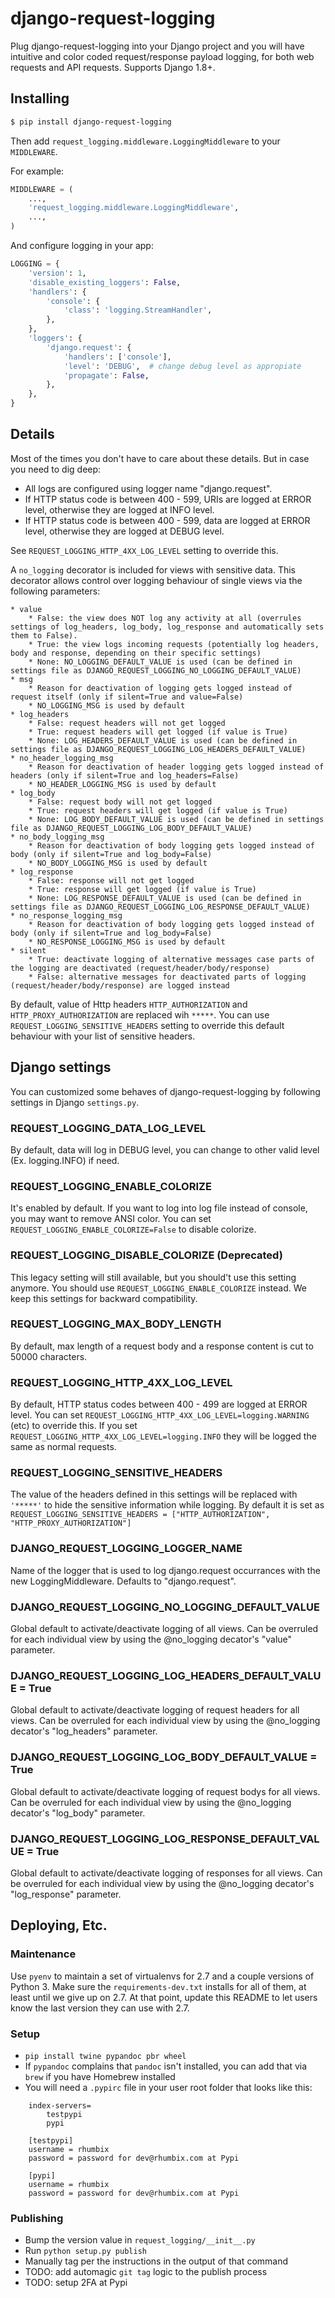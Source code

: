 django-request-logging
==========================

Plug django-request-logging into your Django project and you will have intuitive and color coded request/response payload logging, for both web requests and API requests. Supports Django 1.8+.

## Installing

```bash
$ pip install django-request-logging
```

Then add ```request_logging.middleware.LoggingMiddleware``` to your ```MIDDLEWARE```.

For example:

```python
MIDDLEWARE = (
    ...,
    'request_logging.middleware.LoggingMiddleware',
    ...,
)
```

And configure logging in your app:

```python
LOGGING = {
    'version': 1,
    'disable_existing_loggers': False,
    'handlers': {
        'console': {
            'class': 'logging.StreamHandler',
        },
    },
    'loggers': {
        'django.request': {
            'handlers': ['console'],
            'level': 'DEBUG',  # change debug level as appropiate
            'propagate': False,
        },
    },
}
```

## Details

Most of the times you don't have to care about these details. But in case you need to dig deep:

* All logs are configured using logger name "django.request".
* If HTTP status code is between 400 - 599, URIs are logged at ERROR level, otherwise they are logged at INFO level.
* If HTTP status code is between 400 - 599, data are logged at ERROR level, otherwise they are logged at DEBUG level.

See `REQUEST_LOGGING_HTTP_4XX_LOG_LEVEL` setting to override this.


A `no_logging` decorator is included for views with sensitive data. This decorator allows control over logging behaviour of single views via the following parameters:
```
* value
    * False: the view does NOT log any activity at all (overrules settings of log_headers, log_body, log_response and automatically sets them to False).
    * True: the view logs incoming requests (potentially log headers, body and response, depending on their specific settings)
    * None: NO_LOGGING_DEFAULT_VALUE is used (can be defined in settings file as DJANGO_REQUEST_LOGGING_NO_LOGGING_DEFAULT_VALUE)
* msg
    * Reason for deactivation of logging gets logged instead of request itself (only if silent=True and value=False)
    * NO_LOGGING_MSG is used by default
* log_headers
    * False: request headers will not get logged
    * True: request headers will get logged (if value is True)
    * None: LOG_HEADERS_DEFAULT_VALUE is used (can be defined in settings file as DJANGO_REQUEST_LOGGING_LOG_HEADERS_DEFAULT_VALUE)
* no_header_logging_msg
    * Reason for deactivation of header logging gets logged instead of headers (only if silent=True and log_headers=False)
    * NO_HEADER_LOGGING_MSG is used by default
* log_body
    * False: request body will not get logged
    * True: request headers will get logged (if value is True)
    * None: LOG_BODY_DEFAULT_VALUE is used (can be defined in settings file as DJANGO_REQUEST_LOGGING_LOG_BODY_DEFAULT_VALUE)
* no_body_logging_msg
    * Reason for deactivation of body logging gets logged instead of body (only if silent=True and log_body=False)
    * NO_BODY_LOGGING_MSG is used by default
* log_response
    * False: response will not get logged
    * True: response will get logged (if value is True)
    * None: LOG_RESPONSE_DEFAULT_VALUE is used (can be defined in settings file as DJANGO_REQUEST_LOGGING_LOG_RESPONSE_DEFAULT_VALUE)
* no_response_logging_msg
    * Reason for deactivation of body logging gets logged instead of body (only if silent=True and log_body=False)
    * NO_RESPONSE_LOGGING_MSG is used by default
* silent
    * True: deactivate logging of alternative messages case parts of the logging are deactivated (request/header/body/response)
    * False: alternative messages for deactivated parts of logging (request/header/body/response) are logged instead
```

By default, value of Http headers `HTTP_AUTHORIZATION` and `HTTP_PROXY_AUTHORIZATION` are replaced wih `*****`. You can use `REQUEST_LOGGING_SENSITIVE_HEADERS` setting to override this default behaviour with your list of sensitive headers.

## Django settings
You can customized some behaves of django-request-logging by following settings in Django `settings.py`.
### REQUEST_LOGGING_DATA_LOG_LEVEL
By default, data will log in DEBUG level, you can change to other valid level (Ex. logging.INFO) if need.
### REQUEST_LOGGING_ENABLE_COLORIZE
It's enabled by default. If you want to log into log file instead of console, you may want to remove ANSI color. You can set `REQUEST_LOGGING_ENABLE_COLORIZE=False` to disable colorize.
### REQUEST_LOGGING_DISABLE_COLORIZE (Deprecated)
This legacy setting will still available, but you should't use this setting anymore. You should use `REQUEST_LOGGING_ENABLE_COLORIZE` instead.
We keep this settings for backward compatibility.
### REQUEST_LOGGING_MAX_BODY_LENGTH
By default, max length of a request body and a response content is cut to 50000 characters.
### REQUEST_LOGGING_HTTP_4XX_LOG_LEVEL
By default, HTTP status codes between 400 - 499 are logged at ERROR level.  You can set `REQUEST_LOGGING_HTTP_4XX_LOG_LEVEL=logging.WARNING` (etc) to override this.
If you set `REQUEST_LOGGING_HTTP_4XX_LOG_LEVEL=logging.INFO` they will be logged the same as normal requests.
### REQUEST_LOGGING_SENSITIVE_HEADERS
The value of the headers defined in this settings will be replaced with `'*****'` to hide the sensitive information while logging. By default it is set as `REQUEST_LOGGING_SENSITIVE_HEADERS = ["HTTP_AUTHORIZATION", "HTTP_PROXY_AUTHORIZATION"]`
### DJANGO_REQUEST_LOGGING_LOGGER_NAME
Name of the logger that is used to log django.request occurrances with the new LoggingMiddleware. Defaults to "django.request".
### DJANGO_REQUEST_LOGGING_NO_LOGGING_DEFAULT_VALUE
Global default to activate/deactivate logging of all views. Can be overruled for each individual view by using the @no_logging decator's "value" parameter.
### DJANGO_REQUEST_LOGGING_LOG_HEADERS_DEFAULT_VALUE = True
Global default to activate/deactivate logging of request headers for all views. Can be overruled for each individual view by using the @no_logging decator's "log_headers" parameter.
### DJANGO_REQUEST_LOGGING_LOG_BODY_DEFAULT_VALUE = True
Global default to activate/deactivate logging of request bodys for all views. Can be overruled for each individual view by using the @no_logging decator's "log_body" parameter.
### DJANGO_REQUEST_LOGGING_LOG_RESPONSE_DEFAULT_VALUE = True
Global default to activate/deactivate logging of responses for all views. Can be overruled for each individual view by using the @no_logging decator's "log_response" parameter.


## Deploying, Etc.

### Maintenance

Use `pyenv` to maintain a set of virtualenvs for 2.7 and a couple versions of Python 3.
Make sure the `requirements-dev.txt` installs for all of them, at least until we give up on 2.7.
At that point, update this README to let users know the last version they can use with 2.7.

### Setup

- `pip install twine pypandoc pbr wheel`
- If `pypandoc` complains that `pandoc` isn't installed, you can add that via `brew` if you have Homebrew installed
- You will need a `.pypirc` file in your user root folder that looks like this:

```
    index-servers=
        testpypi
        pypi

    [testpypi]
    username = rhumbix
    password = password for dev@rhumbix.com at Pypi

    [pypi]
    username = rhumbix
    password = password for dev@rhumbix.com at Pypi
```

### Publishing

- Bump the version value in `request_logging/__init__.py`
- Run `python setup.py publish`
- Manually tag per the instructions in the output of that command
- TODO: add automagic `git tag` logic to the publish process
- TODO: setup 2FA at Pypi
